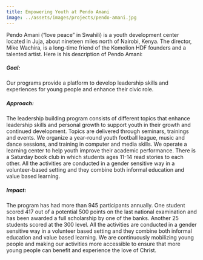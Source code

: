 ```yaml
---
title: Empowering Youth at Pendo Amani
image: ../assets/images/projects/pendo-amani.jpg
---
```

Pendo Amani (“love peace” in Swahili) is a youth development center located in
Juja, about nineteen miles north of Nairobi, Kenya. The director, Mike Wachira,
is a long-time friend of  the Komolion HDF founders and a talented artist. Here
is his description of Pendo Amani:

##### Goal: 
Our programs provide a platform to develop leadership skills and experiences
for young people and enhance their civic role.

##### Approach:
The leadership building program consists of different topics that enhance
leadership skills and personal growth to support youth in their growth and
continued development. Topics are delivered through seminars, trainings and
events. We organize a year-round youth football league, music and dance
sessions, and training in computer and media skills. We operate a learning
center to help youth improve their academic performance. There is a Saturday
book club in which students ages 11-14 read stories to each other. All the
activities are conducted in a gender sensitive way in a volunteer-based setting
and they combine both informal education and value based learning.  

##### Impact:
The program has had more than 945 participants annually. One student scored 417
out of a potential 500 points on the last national examination and has been
awarded a full scholarship by one of the banks.  Another 25 students scored at
the 300 level. All the activities are conducted in a gender sensitive way in a
volunteer based setting and they combine both informal education and value
based learning. We are continuously mobilizing young people and making our
activities more accessible to ensure that more young people can benefit and
experience the love of Christ.
